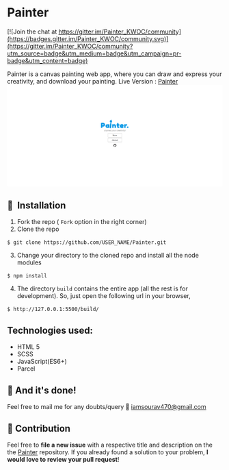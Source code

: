 # Painter

[![Join the chat at https://gitter.im/Painter_KWOC/community](https://badges.gitter.im/Painter_KWOC/community.svg)](https://gitter.im/Painter_KWOC/community?utm_source=badge&utm_medium=badge&utm_campaign=pr-badge&utm_content=badge)

Painter is a canvas painting web app, where you can draw and express your creativity, and download your painting.
Live Version : [Painter](https://iamskab.github.io/Painter)
![Painter](/screenshots/Painter.png)


## 🚀&nbsp; Installation
1. Fork the repo ( `Fork` option in the right corner)
2. Clone the repo
```
$ git clone https://github.com/USER_NAME/Painter.git
```

3. Change your directory to the cloned repo and install all the node modules
```
$ npm install 
```

4. The directory `build` contains the entire app (all the rest is for development). So, just open the following url in your browser,
```
$ http://127.0.0.1:5500/build/
```

## Technologies used:
- HTML 5
- SCSS
- JavaScript(ES6+)
- Parcel

## :clap: And it's done!
Feel free to mail me for any doubts/query 
:email: iamsourav470@gmail.com

## :handshake: Contribution
Feel free to **file a new issue** with a respective title and description on the the [Painter](https://github.com/iamskab/Painter/issues) repository. If you already found a solution to your problem, **I would love to review your pull request**! 
